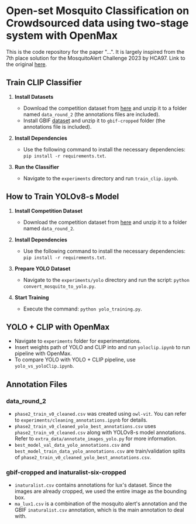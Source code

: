 # Open-set Mosquito Classification on Crowdsourced data using two-stage system with OpenMax

This is the code repository for the paper "...". It is largely inspired from the 7th place solution for the MosquitoAlert Challenge 2023 by HCA97. Link to the original [here](https://github.com/HCA97/Mosquito-Classifiction/tree/main).


## Train CLIP Classifier

1. **Install Datasets**
   - Download the competition dataset from [here](https://www.aicrowd.com/challenges/mosquitoalert-challenge-2023/dataset_files) and unzip it to a folder named `data_round_2` (the annotations files are included).
   - Install GBIF [dataset](https://www.kaggle.com/datasets/lekoup/gbif-residual-cropped) and unzip it to `gbif-cropped` folder (the annotations file is included).

2. **Install Dependencies**
   - Use the following command to install the necessary dependencies: `pip install -r requirements.txt`.

3. **Run the Classifier**
   - Navigate to the `experiments` directory and run `train_clip.ipynb`.

## How to Train YOLOv8-s Model

1. **Install Competition Dataset**
   - Download the competition dataset from [here](https://www.aicrowd.com/challenges/mosquitoalert-challenge-2023/dataset_files) and unzip it to a folder named `data_round_2`.

2. **Install Dependencies**
   - Use the following command to install the necessary dependencies: `pip install -r requirements.txt`.

3. **Prepare YOLO Dataset**
   - Navigate to the `experiments/yolo` directory and run the script: `python convert_mosquito_to_yolo.py`.

4. **Start Training**
   - Execute the command: `python yolo_training.py`.

## YOLO + CLIP with OpenMax
   - Navigate to `experiments` folder for experimentations.
   - Insert weights path of YOLO and CLIP into and run `yoloclip.ipynb` to run pipeline with OpenMax.
   - To compare YOLO with YOLO + CLIP pipeline, use `yolo_vs_yoloClip.ipynb`.


## Annotation Files

### data_round_2

- `phase2_train_v0_cleaned.csv` was created using `owl-vit`. You can refer to `experiments/cleaning_annotations.ipynb` for details.
- `phase2_train_v0_cleaned_yolo_best_annotations.csv` uses `phase2_train_v0_cleaned.csv` along with YOLOv8-s model annotations. Refer to `extra_data/annotate_images_yolo.py` for more information.
- `best_model_val_data_yolo_annotations.csv` and `best_model_train_data_yolo_annotations.csv` are train/validation splits of `phase2_train_v0_cleaned_yolo_best_annotations.csv`.

### gbif-cropped and inaturalist-six-cropped

- `inaturalist.csv` contains annotations for lux's dataset. Since the images are already cropped, we used the entire image as the bounding box.
- `ma_lux1.csv` is a combination of the mosquito alert's annotation and the GBIF `inaturalist.csv` annotation, which is the main annotation to deal with.

